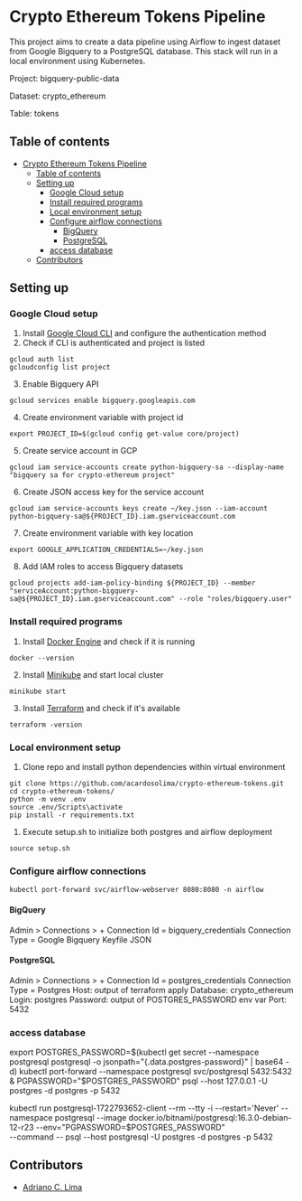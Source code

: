 # Crypto Ethereum Tokens Pipeline
This project aims to create a data pipeline using Airflow to ingest dataset from Google Bigquery to a PostgreSQL database. This stack will run in a local environment using Kubernetes.

Project: bigquery-public-data

Dataset: crypto_ethereum

Table: tokens

## Table of contents

- [Crypto Ethereum Tokens Pipeline](#crypto-ethereum-tokens-pipeline)
  - [Table of contents](#table-of-contents)
  - [Setting up](#setting-up)
    - [Google Cloud setup](#google-cloud-setup)
    - [Install required programs](#install-required-programs)
    - [Local environment setup](#local-environment-setup)
    - [Configure airflow connections](#configure-airflow-connections)
      - [BigQuery](#bigquery)
      - [PostgreSQL](#postgresql)
    - [access database](#access-database)
  - [Contributors](#contributors)


## Setting up
### Google Cloud setup
1. Install [Google Cloud CLI](https://cloud.google.com/sdk/docs/install) and configure the authentication method
2. Check if CLI is authenticated and project is listed 
```
gcloud auth list
gcloudconfig list project
```
3. Enable Bigquery API
```
gcloud services enable bigquery.googleapis.com
```
4. Create environment variable with project id
```
export PROJECT_ID=$(gcloud config get-value core/project)
```
5. Create service account in GCP
```
gcloud iam service-accounts create python-bigquery-sa --display-name "bigquery sa for crypto-ethereum project"
```
6. Create JSON access key for the service account
```
gcloud iam service-accounts keys create ~/key.json --iam-account python-bigquery-sa@${PROJECT_ID}.iam.gserviceaccount.com
```
7. Create environment variable with key location
```
export GOOGLE_APPLICATION_CREDENTIALS=~/key.json
```
8. Add IAM roles to access Bigquery datasets
```
gcloud projects add-iam-policy-binding ${PROJECT_ID} --member "serviceAccount:python-bigquery-sa@${PROJECT_ID}.iam.gserviceaccount.com" --role "roles/bigquery.user"
```


### Install required programs
1. Install [Docker Engine](https://docs.docker.com/engine/install/) and check if it is running
```
docker --version
```
2. Install [Minikube](https://k8s-docs.netlify.app/en/docs/tasks/tools/install-minikube/) and start local cluster
```
minikube start
```
3. Install [Terraform](https://developer.hashicorp.com/terraform/install) and check if it's available
```
terraform -version
```

### Local environment setup
1. Clone repo and install python dependencies within virtual environment
```
git clone https://github.com/acardosolima/crypto-ethereum-tokens.git
cd crypto-ethereum-tokens/
python -m venv .env
source .env/Scripts\activate
pip install -r requirements.txt
```
1. Execute setup.sh to initialize both postgres and airflow deployment
```
source setup.sh
```
### Configure airflow connections
```
kubectl port-forward svc/airflow-webserver 8080:8080 -n airflow
```

#### BigQuery
Admin > Connections > +
Connection Id = bigquery_credentials
Connection Type  = Google Bigquery
Keyfile JSON

#### PostgreSQL
Admin > Connections > +
Connection Id = postgres_credentials
Connection Type = Postgres
Host: output of terraform apply
Database: crypto_ethereum
Login: postgres
Password: output of POSTGRES_PASSWORD env var
Port: 5432


### access database
export POSTGRES_PASSWORD=$(kubectl get secret --namespace postgresql postgresql -o jsonpath="{.data.postgres-password}" | base64 -d)
kubectl port-forward --namespace postgresql svc/postgresql 5432:5432 & PGPASSWORD="$POSTGRES_PASSWORD" psql --host 127.0.0.1 -U postgres -d postgres -p 5432

kubectl run postgresql-1722793652-client --rm --tty -i --restart='Never' --namespace postgresql --image docker.io/bitnami/postgresql:16.3.0-debian-12-r23 --env="PGPASSWORD=$POSTGRES_PASSWORD" \
  --command -- psql --host postgresql -U postgres -d postgres -p 5432

## Contributors
- [Adriano C. Lima](mailto:adrianocardoso1991@gmail.com)
